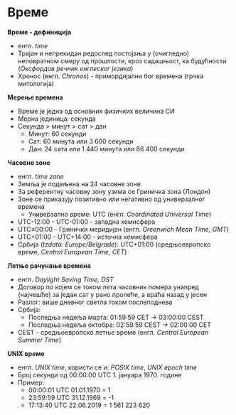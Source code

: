 # Време

**Време - дефиниција**

- енгл. *time*
- Трајан и непрекидан редослед постојања у (очигледно) неповратном смеру од прошлости, кроз садашњост, ка будућности (*Оксфордов речник енглеског језика*)
- Хронос (енгл. *Chronos*) - примордијални бог времена (грчка митологија)

**Мерење времена**

- Време је једна од основних физичких величина СИ
- Мерна јединица: секунда
- Секунда > минут > сат > дан
	- Минут: 60 секунди
	- Сат: 60 минута или 3 600 секунди
	- Дан: 24 сата или 1 440 минута или 86 400 секунди

**Часовне зоне**

- енгл. *time zone*
- Земља је подељена на 24 часовне зоне
- За референтну часовну зону узима се Гриничка зона (Лондон)
- Зоне се приказују позитивно или негативно од универзалног времена
	- Универзално време: UTC (енгл. *Coordinated Universal Time*)
- UTC-12:00 - UTC-01:00 - западна хемисфера
- UTC±00:00 - Гринички меридијан (енгл. *Greenwich Mean Time, GMT*)
- UTC+01:00 - UTC+14:00 - источна хемисфера
- Србија (*tzdata: Europe/Belgrade*): UTC+01:00 (средњоевропско време, *Central European Time, CET*)

**Летње рачунање времена**

- енгл. *Daylight Saving Time, DST*
- Договор по којем се током лета часовник помера унапред (најчешће) за један сат у рано пролеће, а враћа назад у јесен
- Разлог: више дневног светла током послеподнева
- Србија:
	- Последња недеља марта: 01:59:59 CET -> 03:00:00 CEST
	- Последња недеља октобра: 02:59:59 CEST -> 02:00:00 CET
- CEST - средњоевропско летње време (енгл. *Central European Summer Time*)

**UNIX време**

- енгл. *UNIX time*, користи се и: *POSIX time*, *UNIX epoch time*
- Број секунди од 00:00:00 UTC 1. јануара 1970. године
- Пример:
	- 00:00:01 UTC 01.01.1970 = 1
	- 23:59:59 UTC 31.12.1969 = -1
	- 17:13:40 UTC 22.06.2019 = 1 561 223 620
